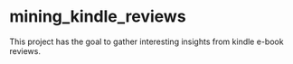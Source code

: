 # mining_kindle_reviews
This project has the goal to gather interesting insights from kindle e-book reviews.
